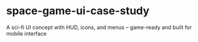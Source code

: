 # space-game-ui-case-study
A sci-fi UI concept with HUD, icons, and menus – game-ready and built for mobile interface
